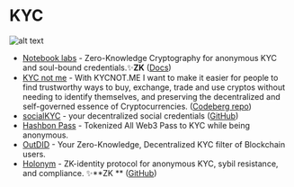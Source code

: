 # KYC

![alt text](https://github.com/Msiusko/web3privacy/blob/main/static-assets/KYC.png?raw=true)

- [Notebook labs](https://www.notebooklabs.xyz) - Zero-Knowledge Cryptography for anonymous KYC and soul-bound
  credentials.✨️**ZK** ([Docs](https://notebook-6.gitbook.io/notebook-docs/guides/for-authentication))
- [KYC not me](https://kycnot.me/) - With KYCNOT.ME I want to make it easier for people to find trustworthy ways to buy,
  exchange, trade and use cryptos without needing to identify themselves, and preserving the decentralized and
  self-governed essence of Cryptocurrencies. ([Codeberg repo](https://codeberg.org/pluja/kycnot.me))
- [socialKYC](https://socialkyc.io) - your decentralized social
  credentials ([GitHub](https://github.com/BTE-Trusted-Entity/socialkyc.io/))
- [Hashbon Pass](https://pass.hashbon.com) - Tokenized All Web3 Pass to KYC while being anonymous.
- [OutDID](https://www.outdid.io) - Your Zero-Knowledge, Decentralized KYC filter of Blockchain users.
- [Holonym](https://holonym.id) - ZK-identity protocol for anonymous KYC, sybil resistance, and compliance. ✨️**ZK
  ** ([GitHub](https://github.com/holonym-foundation))
